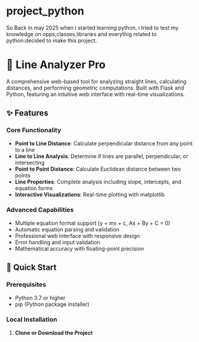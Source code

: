 # project_python
So Back in may 2025 when i started learning python, i tried to test my knowledge on opps,classes,libraries and everythig related to python:decided to make this project.
# 🔢 Line Analyzer Pro

A comprehensive web-based tool for analyzing straight lines, calculating distances, and performing geometric computations. Built with Flask and Python, featuring an intuitive web interface with real-time visualizations.

## ✨ Features

### Core Functionality
- **Point to Line Distance**: Calculate perpendicular distance from any point to a line
- **Line to Line Analysis**: Determine if lines are parallel, perpendicular, or intersecting
- **Point to Point Distance**: Calculate Euclidean distance between two points
- **Line Properties**: Complete analysis including slope, intercepts, and equation forms
- **Interactive Visualizations**: Real-time plotting with matplotlib

### Advanced Capabilities
- Multiple equation format support (y = mx + c, Ax + By + C = 0)
- Automatic equation parsing and validation
- Professional web interface with responsive design
- Error handling and input validation
- Mathematical accuracy with floating-point precision

## 🚀 Quick Start

### Prerequisites
- Python 3.7 or higher
- pip (Python package installer)

### Local Installation

1. **Clone or Download the Project**
